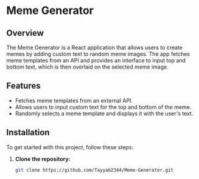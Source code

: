 # Meme Generator

## Overview

The Meme Generator is a React application that allows users to create memes by adding custom text to random meme images. The app fetches meme templates from an API and provides an interface to input top and bottom text, which is then overlaid on the selected meme image.

## Features

- Fetches meme templates from an external API.
- Allows users to input custom text for the top and bottom of the meme.
- Randomly selects a meme template and displays it with the user's text.

## Installation

To get started with this project, follow these steps:

1. **Clone the repository:**

   ```bash
   git clone https://github.com/Tayyab2344/Meme-Generator.git